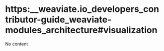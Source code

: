 # https:\_\_weaviate.io_developers_contributor-guide_weaviate-modules_architecture#visualization

No content
